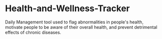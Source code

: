 # Health-and-Wellness-Tracker
Daily Management tool used to flag abnormalities in people's health, motivate people to be aware of their overall health, and prevent detrimental effects of chronic diseases.
